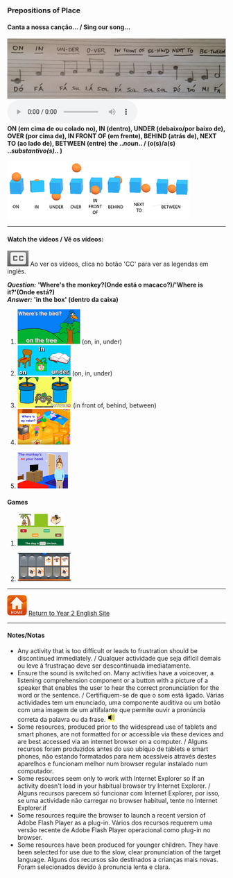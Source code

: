 ### Prepositions of Place 

#### Canta a nossa canção... / Sing our song...  

![pp_y2](/images/pp_y2.jpg) <audio src="audio/pp_long.mp3" controls preload></audio>  
**ON (em cima de ou colado no), IN (dentro), UNDER (debaixo/por baixo de), OVER (por cima de), IN FRONT OF (em frente), BEHIND (atrás de), NEXT TO (ao lado de), BETWEEN (entre) the ..*noun*.. / (o(s)/a(s) ..*substantivo(s)*.. )**  

![prep_y2](/images/prep_y2.png)  

***

#### Watch the videos / Vê os vídeos:

![clocap](/images/clocap.png) Ao ver os vídeos, clica no botão 'CC' para ver as legendas em inglês.

***Question:*** **'Where's the monkey?(Onde está o macaco?)/'Where is it?'(Onde está?)**  
***Answer:*** **'in the box' (dentro da caixa)**

1. [![mlpp](/images/mlpp.png)](https://www.youtube.com/watch?v=8F0NYBBKczM) (on, in, under)
2. [![mlpp1](/images/mlpp1.png)](https://www.youtube.com/watch?v=uDGwhiwwxXA) (on, in, under)
3. [![mlpp2](/images/mlpp2.PNG)](https://www.youtube.com/watch?v=xERTESWbqhU) (in front of, behind, between)
4. [![fvpp](/images/fvpp.PNG)](https://www.youtube.com/watch?v=YI6VAsGlk7U)
<!---5. [![sampp](/images/sampp.PNG)](https://www.youtube.com/watch?v=BjFZbns1ZR0) -->
5. [![ktvpp](/images/ktvpp.png)](https://www.youtube.com/watch?v=idJYhjGyWTU)

<!--- [![ktvpp](/images/ktvpp.png)](https://www.youtube.com/watch?v=xERTESWbqhU) -->

#### Games

1. [![smpp](/images/smpp.png)](https://www.eslgamesplus.com/prepositions-of-place-esl-fun-game-online-grammar-practice/)
<!--- 2. [![efgpp](/images/efgpp.PNG)](https://englishflashgames.blogspot.pt/2008/06/prepositions-of-place-game.html) -->
2. [![ppme](/images/ppme.png)](http://eslgamesworld.com/members/games/grammar/memory%20game/prepositions%20of%20place/prepositions.html)

***
[![home](/images/home.PNG)](https://tangerina-pt.github.io/English/Year2) [Return to Year 2 English Site](https://tangerina-pt.github.io/English/Year2)

***
#### Notes/Notas
* Any activity that is too difficult or leads to frustration should be discontinued immediately. / Qualquer actividade que seja difícil demais ou leve à frustraçao deve ser descontinuada imediatamente.
* Ensure the sound is switched on. Many activities have a voiceover, a listening comprehension component or a button with a picture of a speaker that enables the user to hear the correct pronunciation for the word or the sentence. / Certifiquem-se de que o som está ligado. Várias actividades tem um enunciado, uma componente auditiva ou um botão com uma imagem de um altifalante que permite ouvir a pronúncia correta da palavra ou da frase. ![spkr2](/images/spkr2.PNG)
* Some resources, produced prior to the widespread use of tablets and smart phones, are not formatted for or accessible via these devices and are best accessed via an internet browser on a computer. / Alguns recursos foram produzidos antes do uso ubíquo de tablets e smart phones, não estando formatados para nem acessíveis através destes aparelhos e funcionam melhor num browser regular instalado num computador.
* Some resources seem only to work with Internet Explorer so if an activity doesn't load in your habitual browser try Internet Explorer. / Alguns recursos parecem só funcionar com Internet Explorer, por isso, se uma actividade não carregar no browser habitual, tente no Internet Explorer.if
* Some resources require the browser to launch a recent version of Adobe Flash Player as a plug-in. Vários dos recursos requerem uma versão recente de Adobe Flash Player operacional como plug-in no browser.
* Some resources have been produced for younger children. They have been selected for use due to the slow, clear pronunciation of the target language. Alguns dos recursos são destinados a crianças mais novas. Foram selecionados devido à pronuncia lenta e clara.
